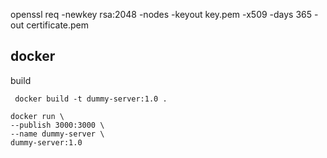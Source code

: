 openssl req -newkey rsa:2048 -nodes -keyout key.pem -x509 -days 365 -out certificate.pem

## docker

build

```shell
 docker build -t dummy-server:1.0 .
```

```shell
docker run \
--publish 3000:3000 \
--name dummy-server \
dummy-server:1.0
```